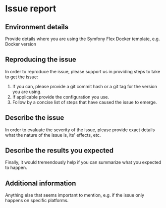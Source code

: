<!--
If you are reporting a new issue, make sure that we do not have any duplicates
already open. You can ensure this by searching the issue list for this
repository. If there is a duplicate, please close your issue and add a comment
to the existing issue instead.

If you suspect your issue is a bug, please edit your issue description to
include the BUG REPORT INFORMATION shown below. If you fail to provide this
information within 7 days, we cannot debug your issue and will close it. We
will, however, reopen it if you later provide the information.

---------------------------------------------------
BUG REPORT INFORMATION
---------------------------------------------------
Use the commands below to provide key information from your environment:
You do NOT have to include this information if this is a FEATURE REQUEST
-->

# Issue report

## Environment details

Provide details where you are using the Symfony Flex Docker template, e.g.
Docker version

## Reproducing the issue

In order to reproduce the issue, please support us in providing steps to take
to get the issue:

1. If you can, please provide a git commit hash or a git tag for the version
   you are using.
2. If applicable provide the configuration you use.
3. Follow by a concise list of steps that have caused the issue to emerge.

## Describe the issue

In order to evaluate the severity of the issue, please provide exact details
what the nature of the issue is, its' effects, etc.

## Describe the results you expected

Finally, it would tremendously help if you can summarize what you expected to
happen.

## Additional information

Anything else that seems important to mention, e.g. if the issue only happens
on specific platforms.
